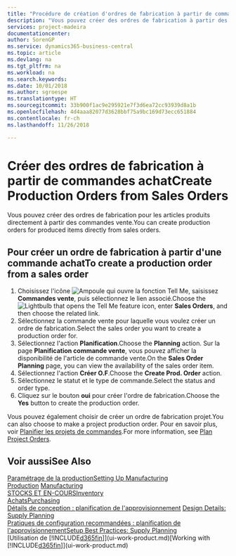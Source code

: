 ```yaml
---
title: "Procédure de création d'ordres de fabrication à partir de commandes vente | Microsoft Docs"
description: "Vous pouvez créer des ordres de fabrication à partir des commandes vente dans le département Ventes & marketing."
services: project-madeira
documentationcenter: 
author: SorenGP
ms.service: dynamics365-business-central
ms.topic: article
ms.devlang: na
ms.tgt_pltfrm: na
ms.workload: na
ms.search.keywords: 
ms.date: 10/01/2018
ms.author: sgroespe
ms.translationtype: HT
ms.sourcegitcommit: 33b900f1ac9e295921e7f3d6ea72cc93939d8a1b
ms.openlocfilehash: 4d4aaa82077d3628bbf75a9bc169d73ecc651884
ms.contentlocale: fr-ch
ms.lasthandoff: 11/26/2018

---
```

# <a name="create-production-orders-from-sales-orders"></a><span data-ttu-id="01bd0-103">Créer des ordres de fabrication à partir de commandes achat</span><span class="sxs-lookup"><span data-stu-id="01bd0-103">Create Production Orders from Sales Orders</span></span>
<span data-ttu-id="01bd0-104">Vous pouvez créer des ordres de fabrication pour les articles produits directement à partir des commandes vente.</span><span class="sxs-lookup"><span data-stu-id="01bd0-104">You can create production orders for produced items directly from sales orders.</span></span>  

## <a name="to-create-a-production-order-from-a-sales-order"></a><span data-ttu-id="01bd0-105">Pour créer un ordre de fabrication à partir d'une commande achat</span><span class="sxs-lookup"><span data-stu-id="01bd0-105">To create a production order from a sales order</span></span>  

1.  <span data-ttu-id="01bd0-106">Choisissez l'icône ![Ampoule qui ouvre la fonction Tell Me](media/ui-search/search_small.png "Dites-moi ce que vous voulez faire"), saisissez **Commandes vente**, puis sélectionnez le lien associé.</span><span class="sxs-lookup"><span data-stu-id="01bd0-106">Choose the ![Lightbulb that opens the Tell Me feature](media/ui-search/search_small.png "Tell me what you want to do") icon, enter **Sales Orders**, and then choose the related link.</span></span>  
2.  <span data-ttu-id="01bd0-107">Sélectionnez la commande vente pour laquelle vous voulez créer un ordre de fabrication.</span><span class="sxs-lookup"><span data-stu-id="01bd0-107">Select the sales order you want to create a production order for.</span></span>  
3.  <span data-ttu-id="01bd0-108">Sélectionnez l'action **Planification**.</span><span class="sxs-lookup"><span data-stu-id="01bd0-108">Choose the **Planning** action.</span></span> <span data-ttu-id="01bd0-109">Sur la page **Planification commande vente**, vous pouvez afficher la disponibilité de l'article de commande vente.</span><span class="sxs-lookup"><span data-stu-id="01bd0-109">On the **Sales Order Planning** page, you can view the availability of the sales order item.</span></span>  
4.  <span data-ttu-id="01bd0-110">Sélectionnez l'action **Créer O.F**.</span><span class="sxs-lookup"><span data-stu-id="01bd0-110">Choose the **Create Prod. Order** action.</span></span>  
5.  <span data-ttu-id="01bd0-111">Sélectionnez le statut et le type de commande.</span><span class="sxs-lookup"><span data-stu-id="01bd0-111">Select the status and order type.</span></span>  
6.  <span data-ttu-id="01bd0-112">Cliquez sur le bouton **oui** pour créer l'ordre de fabrication.</span><span class="sxs-lookup"><span data-stu-id="01bd0-112">Choose the **Yes** button to create the production order.</span></span>

<span data-ttu-id="01bd0-113">Vous pouvez également choisir de créer un ordre de fabrication projet.</span><span class="sxs-lookup"><span data-stu-id="01bd0-113">You can also choose to make a project production order.</span></span> <span data-ttu-id="01bd0-114">Pour en savoir plus, voir [Planifier les projets de commandes](production-how-to-plan-project-orders.md).</span><span class="sxs-lookup"><span data-stu-id="01bd0-114">For more information, see [Plan Project Orders](production-how-to-plan-project-orders.md).</span></span>   

## <a name="see-also"></a><span data-ttu-id="01bd0-115">Voir aussi</span><span class="sxs-lookup"><span data-stu-id="01bd0-115">See Also</span></span>  
[<span data-ttu-id="01bd0-116">Paramétrage de la production</span><span class="sxs-lookup"><span data-stu-id="01bd0-116">Setting Up Manufacturing</span></span>](production-configure-production-processes.md)  
<span data-ttu-id="01bd0-117">[Production](production-manage-manufacturing.md)  </span><span class="sxs-lookup"><span data-stu-id="01bd0-117">[Manufacturing](production-manage-manufacturing.md)  </span></span>  
[<span data-ttu-id="01bd0-118">STOCKS ET EN-COURS</span><span class="sxs-lookup"><span data-stu-id="01bd0-118">Inventory</span></span>](inventory-manage-inventory.md)  
[<span data-ttu-id="01bd0-119">Achats</span><span class="sxs-lookup"><span data-stu-id="01bd0-119">Purchasing</span></span>](purchasing-manage-purchasing.md)  
<span data-ttu-id="01bd0-120">[Détails de conception : planification de l'approvisionnement](design-details-supply-planning.md) </span><span class="sxs-lookup"><span data-stu-id="01bd0-120">[Design Details: Supply Planning](design-details-supply-planning.md) </span></span>  
[<span data-ttu-id="01bd0-121">Pratiques de configuration recommandées : planification de l'approvisionnement</span><span class="sxs-lookup"><span data-stu-id="01bd0-121">Setup Best Practices: Supply Planning</span></span>](setup-best-practices-supply-planning.md)  
<span data-ttu-id="01bd0-122">[Utilisation de [!INCLUDE[d365fin](includes/d365fin_md.md)]](ui-work-product.md)</span><span class="sxs-lookup"><span data-stu-id="01bd0-122">[Working with [!INCLUDE[d365fin](includes/d365fin_md.md)]](ui-work-product.md)</span></span>

